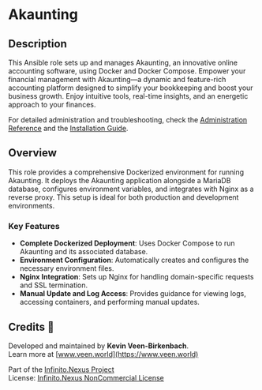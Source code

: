 # Akaunting

## Description

This Ansible role sets up and manages Akaunting, an innovative online accounting software, using Docker and Docker Compose. Empower your financial management with Akaunting—a dynamic and feature-rich accounting platform designed to simplify your bookkeeping and boost your business growth. Enjoy intuitive tools, real-time insights, and an energetic approach to your finances.

For detailed administration and troubleshooting, check the [Administration Reference](./Administration.md) and the [Installation Guide](./Installation.md).

## Overview

This role provides a comprehensive Dockerized environment for running Akaunting. It deploys the Akaunting application alongside a MariaDB database, configures environment variables, and integrates with Nginx as a reverse proxy. This setup is ideal for both production and development environments.

### Key Features

- **Complete Dockerized Deployment**: Uses Docker Compose to run Akaunting and its associated database.
- **Environment Configuration**: Automatically creates and configures the necessary environment files.
- **Nginx Integration**: Sets up Nginx for handling domain-specific requests and SSL termination.
- **Manual Update and Log Access**: Provides guidance for viewing logs, accessing containers, and performing manual updates.

## Credits 📝

Developed and maintained by **Kevin Veen-Birkenbach**.  
Learn more at [www.veen.world](https://www.veen.world)

Part of the [Infinito.Nexus Project](https://s.infinito.nexus/code)  
License: [Infinito.Nexus NonCommercial License](https://s.infinito.nexus/license)